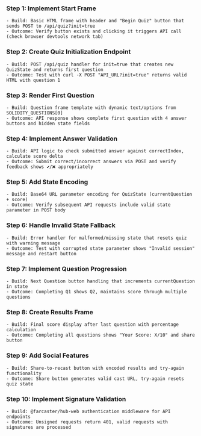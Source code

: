 ### Step 1: Implement Start Frame 
```text
- Build: Basic HTML frame with header and "Begin Quiz" button that sends POST to /api/quiz?init=true
- Outcome: Verify button exists and clicking it triggers API call (check browser devtools network tab)
```

### Step 2: Create Quiz Initialization Endpoint 
```text
- Build: POST /api/quiz handler for init=true that creates new QuizState and returns first question
- Outcome: Test with curl -X POST "API_URL?init=true" returns valid HTML with question 1
```

### Step 3: Render First Question 
```text
- Build: Question frame template with dynamic text/options from SOLIDITY_QUESTIONS[0]
- Outcome: API response shows complete first question with 4 answer buttons and hidden state fields
```

### Step 4: Implement Answer Validation 
```text
- Build: API logic to check submitted answer against correctIndex, calculate score delta
- Outcome: Submit correct/incorrect answers via POST and verify feedback shows ✔️/❌ appropriately
```

### Step 5: Add State Encoding 
```text
- Build: Base64 URL parameter encoding for QuizState (currentQuestion + score)
- Outcome: Verify subsequent API requests include valid state parameter in POST body
```

### Step 6: Handle Invalid State Fallback 
```text
- Build: Error handler for malformed/missing state that resets quiz with warning message
- Outcome: Test with corrupted state parameter shows "Invalid session" message and restart button
```

### Step 7: Implement Question Progression 
```text
- Build: Next Question button handling that increments currentQuestion in state
- Outcome: Completing Q1 shows Q2, maintains score through multiple questions
```

### Step 8: Create Results Frame 
```text
- Build: Final score display after last question with percentage calculation
- Outcome: Completing all questions shows "Your Score: X/10" and share button
```

### Step 9: Add Social Features 
```text
- Build: Share-to-recast button with encoded results and try-again functionality
- Outcome: Share button generates valid cast URL, try-again resets quiz state
```

### Step 10: Implement Signature Validation 
```text
- Build: @farcaster/hub-web authentication middleware for API endpoints
- Outcome: Unsigned requests return 401, valid requests with signatures are processed
```